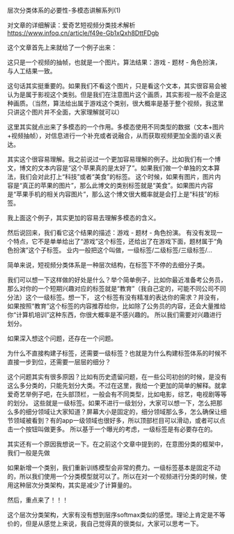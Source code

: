 层次分类体系的必要性-多模态讲解系列(1)

对文章的详细解读：爱奇艺短视频分类技术解析  https://www.infoq.cn/article/f49e-Gb1xQxh8DttFDgb


这个文章首先上来就给了一个例子出来：



这只是一个视频的抽帧，也就是一个图片。算法结果：游戏 - 题材 - 角色扮演，与人工结果一致。

这句话其实挺重要的。如果我们不看这个图片，只是看这个文本，其实很容易会被认为是属于影视这个类别。但是我们在注意图片这个画质，其实影视一般不会是这种画质。（当然，算法给出属于游戏这个类别，很大概率是基于整个视频，我这里只讲这个图片并不全面，大家理解就可以）

这里其实就点出来了多模态的一个作用。多模态使用不同类型的数据（文本+图片+视频抽帧），对信息进行一个补充或者说融合，从而获取视频更加全面的语义表达。

其实这个很容易理解。我之前说过一个更加容易理解的例子。比如我们有一个博文，博文的文本内容是“这个苹果真的是太好了”。如果我们做一个单独的文本算法，我们会对此打上“科技”或者“美食”的标签。
这个时候，如果有图片，图片内容是“真正的苹果的图片”，那么此博文的类别标签就是“美食”。如果图片内容是“苹果手机的相关内容图片”，那么这个博文很大概率就是会打上是“科技”的标签。

我上面这个例子，其实更加的容易去理解多模态的含义。

然后说回来，我们看它这个结果的描述：游戏 - 题材 - 角色扮演。 有没有发现一个特点，它不是单单给出了“游戏”这个标签，还给出了在游戏下面，题材属于“角色扮演”这个子标签。
业内一般把这个叫做，一级标签/二级标签/三级标签/...

简单来说，短视频分类体系是一种层次结构，在标签下不停的去细分子类。

我们可以想一下这样做的好处是什么？举个简单例子，比如你最近准备考公务员，那么对你的一个短期兴趣对应的标签就是“教育”（我自己定的，可能不同公司不同分法）这个一级标签。想一下，
这个标签有没有精准的表达你的需求？并没有，如果按照“教育”这个标签的内容推荐给你，比如除了公务员的内容，还会大量推给你“计算机培训”这种东西，你很大概率是不感兴趣的。
所以我们需要对兴趣进行划分。

如果深入想这个问题，还存在一个问题。

为什么不直接构建子标签，还需要一级标签？也就是为什么构建标签体系的时候不直接一步到位，还需要一层层的细分？

这个问题其实有很多原因？比如有历史遗留问题，在一些公司初创的时候，是没有这么多分类的，只能先划分大类。不过在这里，我给一个更加的简单的解释。就拿爱奇艺举例子吧，在头部顶栏，一般会有不同类型，比如电影，综艺，电视剧等等的划分。
这些就是一级标签。如果不进行一级划分，大家可以想一下，怎么把那么多的细分领域让大家知道？屏幕大小是固定的，细分领域那么多，怎么确保让细节领域被看到？有的app一级领域也很好多，所以顶部栏目可以滑动，或者可以点击一个按钮叫做更多。
所以基于一个曝光的考虑，一级标签是有必要存在的。

其实还有一个原因我想说一下。在之前这个文章中提到的，在意图分类的框架中，我们一般是先做

如果新增一个类别，我们重新训练模型会非常的费力。一级标签基本是固定不动的，所以我们使用一个分类模型就可以了。所以在对一个视频进行分类的时候，使用这种层次分类架构，其实是减少了计算量的。

然后，重点来了！！！

这个层次分类架构，大家有没有想到层序softmax类似的感觉。理论上肯定是不等价的，但是从感觉上来说，我自己觉得真的很类似，大家可以思考一下。